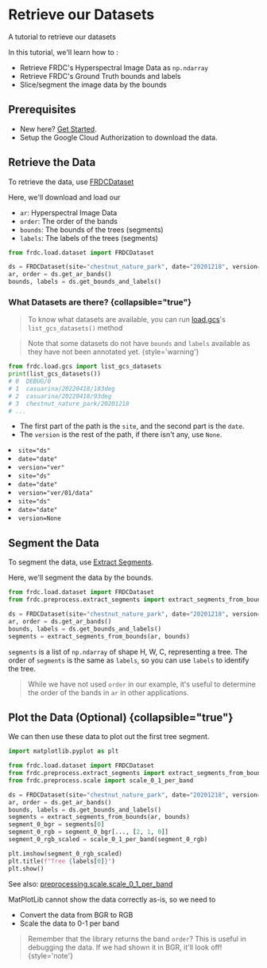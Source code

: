 # Retrieve our Datasets

<tldr>A tutorial to retrieve our datasets</tldr>

In this tutorial, we'll learn how to :

- Retrieve FRDC's Hyperspectral Image Data as `np.ndarray`
- Retrieve FRDC's Ground Truth bounds and labels
- Slice/segment the image data by the bounds

## Prerequisites

- New here? [Get Started](Getting-Started.md).
- Setup the Google Cloud Authorization to download the data.

## Retrieve the Data

To retrieve the data, use [FRDCDataset](load.dataset.md)

Here, we'll download and load our

- `ar`: Hyperspectral Image Data
- `order`: The order of the bands
- `bounds`: The bounds of the trees (segments)
- `labels`: The labels of the trees (segments)

```python
from frdc.load.dataset import FRDCDataset

ds = FRDCDataset(site="chestnut_nature_park", date="20201218", version=None)
ar, order = ds.get_ar_bands()
bounds, labels = ds.get_bounds_and_labels()
```

### What Datasets are there? {collapsible="true"}

> To know what datasets are available, you can run
> [load.gcs](load.gcs.md)'s `list_gcs_datasets()`
> method

> Note that some datasets do not have `bounds` and `labels` available as they
> have not been annotated yet.
> {style='warning'}

```python
from frdc.load.gcs import list_gcs_datasets 
print(list_gcs_datasets())
# 0  DEBUG/0
# 1  casuarina/20220418/183deg
# 2  casuarina/20220418/93deg
# 3  chestnut_nature_park/20201218
# ...
```

- The first part of the path is the `site`, and the second part is the `date`.
- The `version` is the rest of the path, if there isn't any, use `None`.

<tabs>
<tab title="ds/date/ver/">
<list>
<li><code>site=&quot;ds&quot;</code></li>
<li><code>date=&quot;date&quot;</code></li>
<li><code>version=&quot;ver&quot;</code></li>
</list>
</tab>
<tab title="ds/date/ver/01/data/">
<list>
<li><code>site=&quot;ds&quot;</code></li>
<li><code>date=&quot;date&quot;</code></li>
<li><code>version=&quot;ver/01/data&quot;</code></li>
</list>
</tab>
<tab title="ds/date/">
<list>
<li><code>site=&quot;ds&quot;</code></li>
<li><code>date=&quot;date&quot;</code></li>
<li><code>version=None</code></li>
</list>
</tab>
</tabs>

## Segment the Data

To segment the data, use [Extract Segments](preprocessing.extract_segments.md).

Here, we'll segment the data by the bounds.

```python
from frdc.load.dataset import FRDCDataset
from frdc.preprocess.extract_segments import extract_segments_from_bounds

ds = FRDCDataset(site="chestnut_nature_park", date="20201218", version=None)
ar, order = ds.get_ar_bands()
bounds, labels = ds.get_bounds_and_labels()
segments = extract_segments_from_bounds(ar, bounds)
```

`segments` is a list of `np.ndarray` of shape H, W, C, representing a tree.
The order of `segments` is the same as `labels`, so you can use `labels` to
identify the tree.

> While we have not used `order` in our example, it's useful to determine the
> order of the bands in `ar` in other applications.

## Plot the Data (Optional) {collapsible="true"}

We can then use these data to plot out the first tree segment.

```python
import matplotlib.pyplot as plt

from frdc.load.dataset import FRDCDataset
from frdc.preprocess.extract_segments import extract_segments_from_bounds
from frdc.preprocess.scale import scale_0_1_per_band

ds = FRDCDataset(site="chestnut_nature_park", date="20201218", version=None)
ar, order = ds.get_ar_bands()
bounds, labels = ds.get_bounds_and_labels()
segments = extract_segments_from_bounds(ar, bounds)
segment_0_bgr = segments[0]
segment_0_rgb = segment_0_bgr[..., [2, 1, 0]]
segment_0_rgb_scaled = scale_0_1_per_band(segment_0_rgb)

plt.imshow(segment_0_rgb_scaled)
plt.title(f"Tree {labels[0]}")
plt.show()
```
See also: [preprocessing.scale.scale_0_1_per_band](preprocessing.scale.md)

MatPlotLib cannot show the data correctly as-is, so we need to
- Convert the data from BGR to RGB
- Scale the data to 0-1 per band

> Remember that the library returns the band `order`? This is useful in 
> debugging the data. If we had shown it in BGR, it'll look off!
{style='note'}
